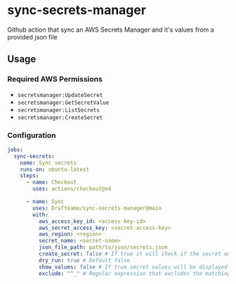 # sync-secrets-manager

Github action that sync an AWS Secrets Manager and it's values from a provided json file

## Usage

### Required AWS Permissions

- `secretsmanager:UpdateSecret`
- `secretsmanager:GetSecretValue`
- `secretsmanager:ListSecrets`
- `secretsmanager:CreateSecret`

### Configuration

```yml
jobs:
  sync-secrets:
    name: Sync secrets
    runs-on: ubuntu-latest
    steps:
      - name: Checkout
        uses: actions/checkout@v4

      - name: Sync
        uses: Drafteame/sync-secrets-manager@main
        with:
          aws_access_key_id: <access-key-id>
          aws_secret_access_key: <secret-access-key>
          aws_region: <region>
          secret_name: <secret-name>
          json_file_path: path/to/json/secrets.json
          create_secret: false # If true it will check if the secret exists or not to create it before execute sync (default false)
          dry_run: true # Default false
          show_values: false # If true secret values will be displayed on action logs (default false)
          exclude: "^_" # Regular expression that excludes the matching keys to be synced (default '^_')
```
